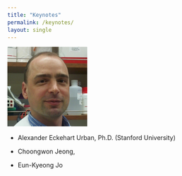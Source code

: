 ```yaml
---
title: "Keynotes"
permalink: /keynotes/
layout: single
---
```


![doc_urban](doc_urban.png)

- Alexander Eckehart Urban, Ph.D. (Stanford University)

- Choongwon Jeong, 

- Eun-Kyeong Jo

